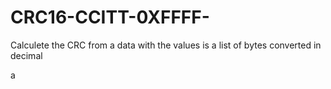 # CRC16-CCITT-0XFFFF-
Calculete the CRC from a data with the values is a list of bytes converted in decimal




a
